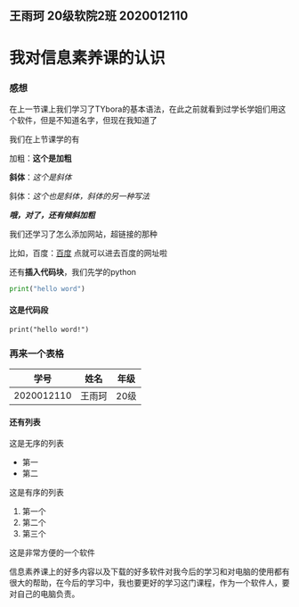 ## 王雨珂 20级软院2班 2020012110

# 我对信息素养课的认识

### 感想

在上一节课上我们学习了TYbora的基本语法，在此之前就看到过学长学姐们用这个软件，但是不知道名字，但现在我知道了

我们在上节课学的有

加粗：**这个是加粗**

**斜体**：_这个是斜体_

斜体：*这个也是斜体，斜体的另一种写法*

***哦，对了，还有倾斜加粗***

我们还学习了怎么添加网站，超链接的那种

比如，百度：[百度](https://www.baidu.com) 点就可以进去百度的网址啦

还有**插入代码块**，我们先学的python

```python
print("hello word")
```

#### 这是代码段

`print("hello word!")`

### 再来一个表格

| 学号       | 姓名   | 年级 |
| ---------- | ------ | ---- |
| 2020012110 | 王雨珂 | 20级 |

#### 还有列表

这是无序的列表

* 第一
* 第二

这是有序的列表

1. 第一个
2. 第二个
3. 第三个

这是非常方便的一个软件

信息素养课上的好多内容以及下载的好多软件对我今后的学习和对电脑的使用都有很大的帮助，在今后的学习中，我也要更好的学习这门课程，作为一个软件人，要对自己的电脑负责。





